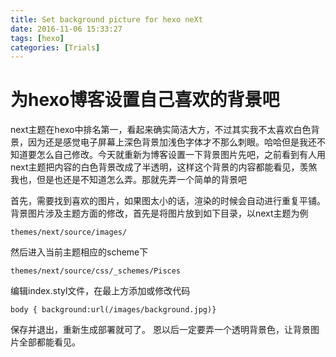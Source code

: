 ```yaml
---
title: Set background picture for hexo neXt
date: 2016-11-06 15:33:27
tags: [hexo]
categories: [Trials]
---
```

# 为hexo博客设置自己喜欢的背景吧
next主题在hexo中排名第一，看起来确实简洁大方，不过其实我不太喜欢白色背景，因为还是感觉电子屏幕上深色背景加浅色字体才不那么刺眼。哈哈但是我还不知道要怎么自己修改。今天就重新为博客设置一下背景图片先吧，之前看到有人用next主题把内容的白色背景改成了半透明，这样这个背景的内容都能看见，羡煞我也，但是也还是不知道怎么弄。那就先弄一个简单的背景吧
<!--more-->
首先，需要找到喜欢的图片，如果图太小的话，渲染的时候会自动进行重复平铺。背景图片涉及主题方面的修改，首先是将图片放到如下目录，以next主题为例

	themes/next/source/images/
然后进入当前主题相应的scheme下

	themes/next/source/css/_schemes/Pisces
	
编辑index.styl文件，在最上方添加或修改代码

	body { background:url(/images/background.jpg)}
保存并退出，重新生成部署就可了。
恩以后一定要弄一个透明背景色，让背景图片全部都能看见。

